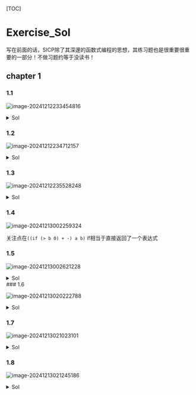 [TOC]

# Exercise_Sol

写在前面的话，SICP除了其深邃的函数式编程的思想，其练习题也是很重要很重要的一部分！不做习题约等于没读书！

## chapter 1

### 1.1

![image-20241212233454816](https://github.com/juanniaoxx/Function_Programming/blob/main/SICP/assets/Ex1_1.png?raw=true)

<details><summary>Sol</summary>
    <pre>
        带;开头的表示实际上不会被打印出来
        10
        12
        8
        3
        8 + (-2) = 6
        ; a = 3
        ; b = a + 1 = 4
        (a * b) + b + a = 19
        a = b --> false --> #f
        4
        16
        6
        16
    </pre>
</details>

### 1.2

![image-20241212234712157](https://github.com/juanniaoxx/Function_Programming/blob/main/SICP/assets/Ex1_2.png?raw=true)

<details><summary>Sol</summary>
	<pre>
	本质是一道中缀转前缀的算法题(haha)<a href="https://juejin.cn/post/7123210350484258823">具体可以参考这个文章</a>
	答案(/ (+ 5 4 (- 2 (- 3 (+ 6 (/ 4 5))))) (* 3 (- 6 2) (- 2 7)))
	更可读的形式
	(/
	  (+ 5 4
	   ( - 2
	     ( - 3
	        (+ 6
	          ( / 4 5)))))
	  ( * 3
	     (- 6 2)
	     (- 2 7)))
	     </pre>
</details>

### 1.3

![image-20241212235528248](https://github.com/juanniaoxx/Function_Programming/blob/main/SICP/assets/Ex1_3.png?raw=true)

<details>
	 	   <summary>Sol</summary>
    <pre>
    <code >
(define (sum_of_three a b c)
  (cond ((<= a b c) (+ b c)) ； a <= b <= c
        ((<= b a c) (+ a c)) ; b <= a <= c
        (else (+ a b))))
    </code>
    </pre>
</details>

### 1.4

![image-20241213002259324](https://github.com/juanniaoxx/Function_Programming/blob/main/SICP/assets/Ex1_4.png?raw=true)

关注点在`((if (> b 0) + -) a b)` if相当于直接返回了一个表达式

### 1.5

![image-20241213002621228](https://github.com/juanniaoxx/Function_Programming/blob/main/SICP/assets/Ex1_5.png?raw=true)

<details><summary>Sol</summary>
	<pre>
	首先解释一下(define (p) (p)),本质定义了一个无限递归的过程，一但调用(p)则会无穷的调用自身。
	如果采用"normal-order evaluation"会先判断 x 是否等于0,而不会调用(p),但如果采用"applicative-order evaluation"则在调用(test o (p))时候就会调用(p)导致无穷递归。
	</pre>
</details>
### 1.6

![image-20241213020222788](https://github.com/juanniaoxx/Function_Programming/blob/main/SICP/assets/Ex1_6.png?raw=true)

<details><summary>Sol</summary>
	<pre>
		..
	</pre>
</details>

### 1.7

![image-20241213021023101](https://github.com/juanniaoxx/Function_Programming/blob/main/SICP/assets/Ex1_7.png?raw=true)

<details><summary>Sol</summary>
	<pre>
	</pre>
</details>

### 1.8

![image-20241213021245186](https://github.com/juanniaoxx/Function_Programming/blob/main/SICP/assets/Ex1_8.png?raw=true)

<details><summary>Sol</summary>
    <pre>
    </pre>
</details>
